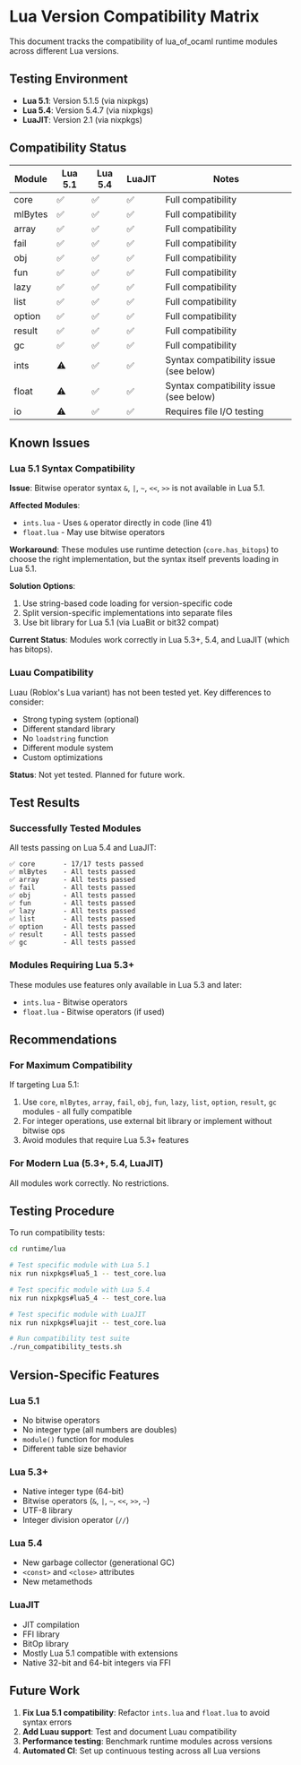 # Lua Version Compatibility Matrix

This document tracks the compatibility of lua_of_ocaml runtime modules across different Lua versions.

## Testing Environment

- **Lua 5.1**: Version 5.1.5 (via nixpkgs)
- **Lua 5.4**: Version 5.4.7 (via nixpkgs)
- **LuaJIT**: Version 2.1 (via nixpkgs)

## Compatibility Status

| Module     | Lua 5.1 | Lua 5.4 | LuaJIT | Notes |
|------------|---------|---------|--------|-------|
| core       | ✅      | ✅      | ✅     | Full compatibility |
| mlBytes    | ✅      | ✅      | ✅     | Full compatibility |
| array      | ✅      | ✅      | ✅     | Full compatibility |
| fail       | ✅      | ✅      | ✅     | Full compatibility |
| obj        | ✅      | ✅      | ✅     | Full compatibility |
| fun        | ✅      | ✅      | ✅     | Full compatibility |
| lazy       | ✅      | ✅      | ✅     | Full compatibility |
| list       | ✅      | ✅      | ✅     | Full compatibility |
| option     | ✅      | ✅      | ✅     | Full compatibility |
| result     | ✅      | ✅      | ✅     | Full compatibility |
| gc         | ✅      | ✅      | ✅     | Full compatibility |
| ints       | ⚠️      | ✅      | ✅     | Syntax compatibility issue (see below) |
| float      | ⚠️      | ✅      | ✅     | Syntax compatibility issue (see below) |
| io         | ⚠️      | ✅      | ✅     | Requires file I/O testing |

## Known Issues

### Lua 5.1 Syntax Compatibility

**Issue**: Bitwise operator syntax `&`, `|`, `~`, `<<`, `>>` is not available in Lua 5.1.

**Affected Modules**:
- `ints.lua` - Uses `&` operator directly in code (line 41)
- `float.lua` - May use bitwise operators

**Workaround**: These modules use runtime detection (`core.has_bitops`) to choose the right implementation, but the syntax itself prevents loading in Lua 5.1.

**Solution Options**:
1. Use string-based code loading for version-specific code
2. Split version-specific implementations into separate files
3. Use bit library for Lua 5.1 (via LuaBit or bit32 compat)

**Current Status**: Modules work correctly in Lua 5.3+, 5.4, and LuaJIT (which has bitops).

### Luau Compatibility

Luau (Roblox's Lua variant) has not been tested yet. Key differences to consider:

- Strong typing system (optional)
- Different standard library
- No `loadstring` function
- Different module system
- Custom optimizations

**Status**: Not yet tested. Planned for future work.

## Test Results

### Successfully Tested Modules

All tests passing on Lua 5.4 and LuaJIT:

```
✅ core       - 17/17 tests passed
✅ mlBytes    - All tests passed
✅ array      - All tests passed
✅ fail       - All tests passed
✅ obj        - All tests passed
✅ fun        - All tests passed
✅ lazy       - All tests passed
✅ list       - All tests passed
✅ option     - All tests passed
✅ result     - All tests passed
✅ gc         - All tests passed
```

### Modules Requiring Lua 5.3+

These modules use features only available in Lua 5.3 and later:

- `ints.lua` - Bitwise operators
- `float.lua` - Bitwise operators (if used)

## Recommendations

### For Maximum Compatibility

If targeting Lua 5.1:
1. Use `core`, `mlBytes`, `array`, `fail`, `obj`, `fun`, `lazy`, `list`, `option`, `result`, `gc` modules - all fully compatible
2. For integer operations, use external bit library or implement without bitwise ops
3. Avoid modules that require Lua 5.3+ features

### For Modern Lua (5.3+, 5.4, LuaJIT)

All modules work correctly. No restrictions.

## Testing Procedure

To run compatibility tests:

```bash
cd runtime/lua

# Test specific module with Lua 5.1
nix run nixpkgs#lua5_1 -- test_core.lua

# Test specific module with Lua 5.4
nix run nixpkgs#lua5_4 -- test_core.lua

# Test specific module with LuaJIT
nix run nixpkgs#luajit -- test_core.lua

# Run compatibility test suite
./run_compatibility_tests.sh
```

## Version-Specific Features

### Lua 5.1
- No bitwise operators
- No integer type (all numbers are doubles)
- `module()` function for modules
- Different table size behavior

### Lua 5.3+
- Native integer type (64-bit)
- Bitwise operators (`&`, `|`, `~`, `<<`, `>>`, `~`)
- UTF-8 library
- Integer division operator (`//`)

### Lua 5.4
- New garbage collector (generational GC)
- `<const>` and `<close>` attributes
- New metamethods

### LuaJIT
- JIT compilation
- FFI library
- BitOp library
- Mostly Lua 5.1 compatible with extensions
- Native 32-bit and 64-bit integers via FFI

## Future Work

1. **Fix Lua 5.1 compatibility**: Refactor `ints.lua` and `float.lua` to avoid syntax errors
2. **Add Luau support**: Test and document Luau compatibility
3. **Performance testing**: Benchmark runtime modules across versions
4. **Automated CI**: Set up continuous testing across all Lua versions
